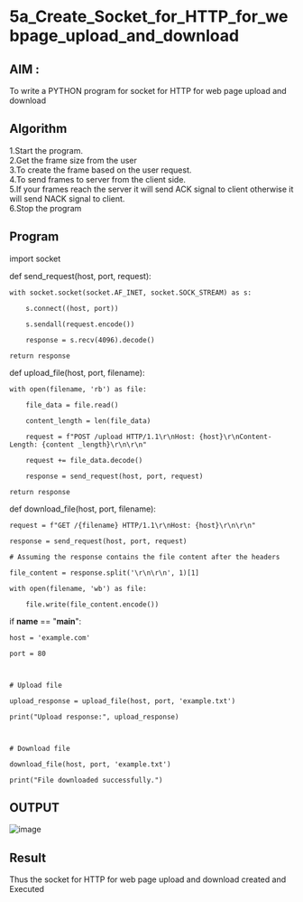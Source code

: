 # 5a_Create_Socket_for_HTTP_for_webpage_upload_and_download
## AIM :
To write a PYTHON program for socket for HTTP for web page upload and download
## Algorithm

1.Start the program.
<BR>
2.Get the frame size from the user
<BR>
3.To create the frame based on the user request.
<BR>
4.To send frames to server from the client side.
<BR>
5.If your frames reach the server it will send ACK signal to client otherwise it will send NACK signal to client.
<BR>
6.Stop the program
<BR>
## Program 
import socket


def send_request(host, port, request):

    with socket.socket(socket.AF_INET, socket.SOCK_STREAM) as s:

        s.connect((host, port))
        
        s.sendall(request.encode())
        
        response = s.recv(4096).decode()
    
    return response

def upload_file(host, port, filename):

    with open(filename, 'rb') as file:
    
        file_data = file.read()
        
        content_length = len(file_data)
        
        request = f"POST /upload HTTP/1.1\r\nHost: {host}\r\nContent-Length: {content _length}\r\n\r\n"
        
        request += file_data.decode()
        
        response = send_request(host, port, request)
    
    return response

def download_file(host, port, filename):

    request = f"GET /{filename} HTTP/1.1\r\nHost: {host}\r\n\r\n"
    
    response = send_request(host, port, request)
    
    # Assuming the response contains the file content after the headers
    
    file_content = response.split('\r\n\r\n', 1)[1]
    
    with open(filename, 'wb') as file:
    
        file.write(file_content.encode())



if __name__ == "__main__":

    host = 'example.com'
    
    port = 80



    # Upload file
    
    upload_response = upload_file(host, port, 'example.txt')
    
    print("Upload response:", upload_response)



    # Download file
    
    download_file(host, port, 'example.txt')
    
    print("File downloaded successfully.")



## OUTPUT
![image](https://github.com/deepika3095/5a_Create_Socket_for_HTTP_for_webpage_upload_and_download/assets/151625159/794e0755-5478-4275-a21b-1332e3917738)

## Result
Thus the socket for HTTP for web page upload and download created and Executed
